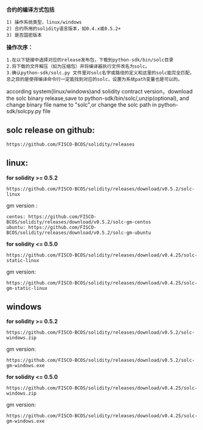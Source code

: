 
**合约的编译方式包括**

    1) 操作系统类型，linux/windows 
    2) 合约所用的solidity语言版本，如0.4.x或0.5.2+
    3) 是否国密版本

**操作次序：**

    1.在以下链接中选择对应的release发布包，下载到python-sdk/bin/solc目录
    2.将下载的文件解压（如为压缩包）并将编译器执行文件改名为solc。
    3.确认python-sdk/solc.py 文件里对solc名字或路径的定义和这里的solc能完全匹配，总之目的是使得编译命令行一定能找到对应的solc，设置为系统path变量也是可以的。

according system(linux/windows)and solidity contract version，download the solc binary release,save to python-sdk/bin/solc/,unzip(optional), and change binary file name to "solc",or change the solc path in python-sdk/solcpy.py file

## solc release on github:
    
    https://github.com/FISCO-BCOS/solidity/releases

## linux:
**for solidity >= 0.5.2**
    
    https://github.com/FISCO-BCOS/solidity/releases/download/v0.5.2/solc-linux

gm version :
    
    centos: https://github.com/FISCO-BCOS/solidity/releases/download/v0.5.2/solc-gm-centos
    ubuntu: https://github.com/FISCO-BCOS/solidity/releases/download/v0.5.2/solc-gm-ubuntu

**for solidity <= 0.5.0**
    
    https://github.com/FISCO-BCOS/solidity/releases/download/v0.4.25/solc-static-linux

gm version:
    
    https://github.com/FISCO-BCOS/solidity/releases/download/v0.4.25/solc-gm-static-linux


## windows

**for solidity >= 0.5.2**
    
    https://github.com/FISCO-BCOS/solidity/releases/download/v0.5.2/solc-windows.zip

gm version:
    
    https://github.com/FISCO-BCOS/solidity/releases/download/v0.5.2/solc-gm-windows.exe

**for solidity <= 0.5.0**
    
    https://github.com/FISCO-BCOS/solidity/releases/download/v0.4.25/solc-windows.zip

gm version:
    
    https://github.com/FISCO-BCOS/solidity/releases/download/v0.4.25/solc-gm-windows.exe


